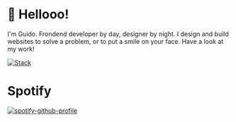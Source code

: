 # 👋 Hellooo!

I'm Guido. Frondend developer by day, designer by night. I design and build websites to solve a problem, or to put a smile on your face. Have a look at my work!

[![Stack](https://skillicons.dev/icons?i=html,css,sass,php,mysql,js,ts,svelte,tailwind,threejs,wordpress,postman,figma,supabase,github,git,svg,sqlite,ableton,arduino,blender)](https://skillicons.dev)


# Spotify

[![spotify-github-profile](https://spotify-github-profile.vercel.app/api/view?uid=ballenbak&cover_image=true&theme=default&show_offline=false&background_color=121212&interchange=false)](https://spotify-github-profile.vercel.app/api/view?uid=ballenbak&redirect=true)
